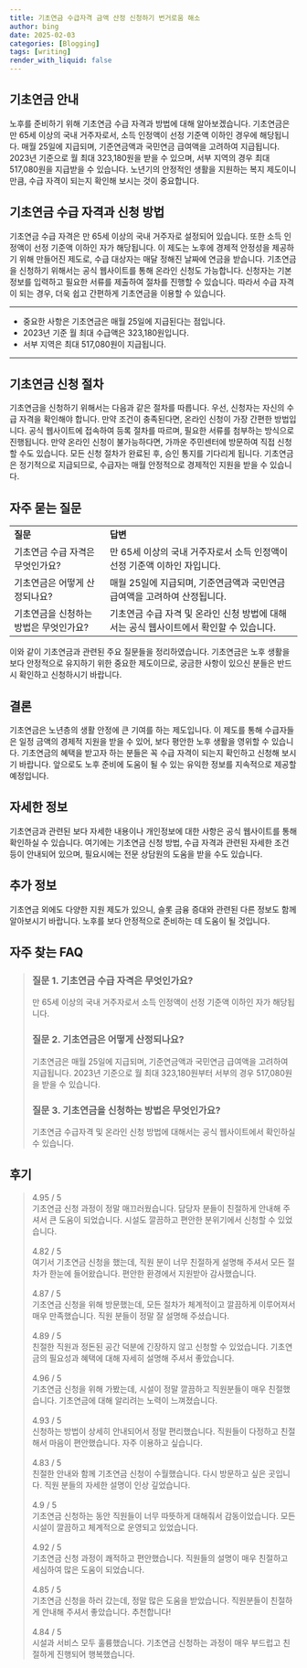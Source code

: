 ```yaml
---
title: 기초연금 수급자격 금액 산정 신청하기 번거로움 해소
author: bing
date: 2025-02-03
categories: [Blogging]
tags: [writing]
render_with_liquid: false
---
```



<h2 id='기초연금안내'>기초연금 안내</h2>

<p>노후를 준비하기 위해 기초연금 수급 자격과 방법에 대해 알아보겠습니다. 기초연금은 만 65세 이상의 국내 거주자로서, 소득 인정액이 선정 기준액 이하인 경우에 해당됩니다. 매월 25일에 지급되며, 기준연금액과 국민연금 급여액을 고려하여 지급됩니다. 2023년 기준으로 월 최대 323,180원을 받을 수 있으며, 서부 지역의 경우 최대 517,080원을 지급받을 수 있습니다. 노년기의 안정적인 생활을 지원하는 복지 제도이니 만큼, 수급 자격이 되는지 확인해 보시는 것이 중요합니다.</p>

<h2 id='수급자격과신청방법'>기초연금 수급 자격과 신청 방법</h2>

<p>기초연금 수급 자격은 만 65세 이상의 국내 거주자로 설정되어 있습니다. 또한 소득 인정액이 선정 기준액 이하인 자가 해당됩니다. 이 제도는 노후에 경제적 안정성을 제공하기 위해 만들어진 제도로, 수급 대상자는 매달 정해진 날짜에 연금을 받습니다. 기초연금을 신청하기 위해서는 공식 웹사이트를 통해 온라인 신청도 가능합니다. 신청자는 기본 정보를 입력하고 필요한 서류를 제출하여 절차를 진행할 수 있습니다. 따라서 수급 자격이 되는 경우, 더욱 쉽고 간편하게 기초연금을 이용할 수 있습니다.</p>

<hr />

<ul>
    <li>중요한 사항은 기초연금은 매월 25일에 지급된다는 점입니다.</li>
    <li>2023년 기준 월 최대 수급액은 323,180원입니다.</li>
    <li>서부 지역은 최대 517,080원이 지급됩니다.</li>
</ul>

<hr />

<h2 id='신청절차'>기초연금 신청 절차</h2>

<p>기초연금을 신청하기 위해서는 다음과 같은 절차를 따릅니다. 우선, 신청자는 자신의 수급 자격을 확인해야 합니다. 만약 조건이 충족된다면, 온라인 신청이 가장 간편한 방법입니다. 공식 웹사이트에 접속하여 등록 절차를 따르며, 필요한 서류를 첨부하는 방식으로 진행됩니다. 만약 온라인 신청이 불가능하다면, 가까운 주민센터에 방문하여 직접 신청할 수도 있습니다. 모든 신청 절차가 완료된 후, 승인 통지를 기다리게 됩니다. 기초연금은 정기적으로 지급되므로, 수급자는 매월 안정적으로 경제적인 지원을 받을 수 있습니다.</p>

<h2 id='자주묻는질문'>자주 묻는 질문</h2>

<table>
    <tr>
        <td><b>질문</b></td>
        <td><b>답변</b></td>
    </tr>
    <tr>
        <td>기초연금 수급 자격은 무엇인가요?</td>
        <td>만 65세 이상의 국내 거주자로서 소득 인정액이 선정 기준액 이하인 자입니다.</td>
    </tr>
    <tr>
        <td>기초연금은 어떻게 산정되나요?</td>
        <td>매월 25일에 지급되며, 기준연금액과 국민연금 급여액을 고려하여 산정됩니다.</td>
    </tr>
    <tr>
        <td>기초연금을 신청하는 방법은 무엇인가요?</td>
        <td>기초연금 수급 자격 및 온라인 신청 방법에 대해서는 공식 웹사이트에서 확인할 수 있습니다.</td>
    </tr>
</table>

<p>이와 같이 기초연금과 관련된 주요 질문들을 정리하였습니다. 기초연금은 노후 생활을 보다 안정적으로 유지하기 위한 중요한 제도이므로, 궁금한 사항이 있으신 분들은 반드시 확인하고 신청하시기 바랍니다.</p>

<h2 id='결론'>결론</h2>

<p>기초연금은 노년층의 생활 안정에 큰 기여를 하는 제도입니다. 이 제도를 통해 수급자들은 일정 금액의 경제적 지원을 받을 수 있어, 보다 평안한 노후 생활을 영위할 수 있습니다. 기초연금의 혜택을 받고자 하는 분들은 꼭 수급 자격이 되는지 확인하고 신청해 보시기 바랍니다. 앞으로도 노후 준비에 도움이 될 수 있는 유익한 정보를 지속적으로 제공할 예정입니다.</p>

<h2 id='자세한정보'>자세한 정보</h2>

<p>기초연금과 관련된 보다 자세한 내용이나 개인정보에 대한 사항은 공식 웹사이트를 통해 확인하실 수 있습니다. 여기에는 기초연금 신청 방법, 수급 자격과 관련된 자세한 조건 등이 안내되어 있으며, 필요시에는 전문 상담원의 도움을 받을 수도 있습니다.</p>

<h2 id='추가정보'>추가 정보</h2>

<p>기초연금 외에도 다양한 지원 제도가 있으니, 슬롯 금융 증대와 관련된 다른 정보도 함께 알아보시기 바랍니다. 노후를 보다 안정적으로 준비하는 데 도움이 될 것입니다.</p>


<h2 id='자주_찾는_FAQ'>자주 찾는 FAQ</h2>
<div itemscope="" itemtype="https://schema.org/FAQPage"> 
<blockquote> 
<div itemscope="" itemprop="mainEntity" itemtype="https://schema.org/Question"> 
<h3 itemprop="name">질문 1. 기초연금 수급 자격은 무엇인가요?</h3> 
<div itemscope="" itemprop="acceptedAnswer" itemtype="https://schema.org/Answer"> 
<span itemprop="text"> 
<p>만 65세 이상의 국내 거주자로서 소득 인정액이 선정 기준액 이하인 자가 해당됩니다.</p> 
</span> 
</div> 
</div> 
<div itemscope="" itemprop="mainEntity" itemtype="https://schema.org/Question"> 
<h3 itemprop="name">질문 2. 기초연금은 어떻게 산정되나요?</h3> 
<div itemscope="" itemprop="acceptedAnswer" itemtype="https://schema.org/Answer"> 
<span itemprop="text"> 
<p>기초연금은 매월 25일에 지급되며, 기준연금액과 국민연금 급여액을 고려하여 지급됩니다. 2023년 기준으로 월 최대 323,180원부터 서부의 경우 517,080원을 받을 수 있습니다.</p> 
</span> 
</div> 
</div> 
<div itemscope="" itemprop="mainEntity" itemtype="https://schema.org/Question"> 
<h3 itemprop="name">질문 3. 기초연금을 신청하는 방법은 무엇인가요?</h3> 
<div itemscope="" itemprop="acceptedAnswer" itemtype="https://schema.org/Answer"> 
<span itemprop="text"> 
<p>기초연금 수급자격 및 온라인 신청 방법에 대해서는 공식 웹사이트에서 확인하실 수 있습니다.</p> 
</span> 
</div> 
</div> 
</blockquote> 
</div>
<h2 id='후기'>후기</h2>
<div itemscope itemtype="https://schema.org/Product">
  <blockquote>
  <div itemprop="review" itemscope itemtype="https://schema.org/Review">
      <div itemprop="reviewRating" itemscope itemtype="https://schema.org/Rating"> <span itemprop="ratingValue">4.95</span> / <span itemprop="bestRating">5</span> </div>
      <span itemprop="reviewBody">기초연금 신청 과정이 정말 매끄러웠습니다. 담당자 분들이 친절하게 안내해 주셔서 큰 도움이 되었습니다. 시설도 깔끔하고 편안한 분위기에서 신청할 수 있었습니다.</span>
  </div>
  <br>
  <div itemprop="review" itemscope itemtype="https://schema.org/Review">
      <div itemprop="reviewRating" itemscope itemtype="https://schema.org/Rating"> <span itemprop="ratingValue">4.82</span> / <span itemprop="bestRating">5</span> </div>
      <span itemprop="reviewBody">여기서 기초연금 신청을 했는데, 직원 분이 너무 친절하게 설명해 주셔서 모든 절차가 한눈에 들어왔습니다. 편안한 환경에서 지원받아 감사했습니다.</span>
  </div>
  <br>
  <div itemprop="review" itemscope itemtype="https://schema.org/Review">
      <div itemprop="reviewRating" itemscope itemtype="https://schema.org/Rating"> <span itemprop="ratingValue">4.87</span> / <span itemprop="bestRating">5</span> </div>
      <span itemprop="reviewBody">기초연금 신청을 위해 방문했는데, 모든 절차가 체계적이고 깔끔하게 이루어져서 매우 만족했습니다. 직원 분들이 정말 잘 설명해 주셨습니다.</span>
  </div>
  <br>
  <div itemprop="review" itemscope itemtype="https://schema.org/Review">
      <div itemprop="reviewRating" itemscope itemtype="https://schema.org/Rating"> <span itemprop="ratingValue">4.89</span> / <span itemprop="bestRating">5</span> </div>
      <span itemprop="reviewBody">친절한 직원과 정돈된 공간 덕분에 긴장하지 않고 신청할 수 있었습니다. 기초연금의 필요성과 혜택에 대해 자세히 설명해 주셔서 좋았습니다.</span>
  </div>
  <br>
  <div itemprop="review" itemscope itemtype="https://schema.org/Review">
      <div itemprop="reviewRating" itemscope itemtype="https://schema.org/Rating"> <span itemprop="ratingValue">4.96</span> / <span itemprop="bestRating">5</span> </div>
      <span itemprop="reviewBody">기초연금 신청을 위해 가봤는데, 시설이 정말 깔끔하고 직원분들이 매우 친절했습니다. 기초연금에 대해 알리려는 노력이 느껴졌습니다.</span>
  </div>
  <br>
  <div itemprop="review" itemscope itemtype="https://schema.org/Review">
      <div itemprop="reviewRating" itemscope itemtype="https://schema.org/Rating"> <span itemprop="ratingValue">4.93</span> / <span itemprop="bestRating">5</span> </div>
      <span itemprop="reviewBody">신청하는 방법이 상세히 안내되어서 정말 편리했습니다. 직원들이 다정하고 친절해서 마음이 편안했습니다. 자주 이용하고 싶습니다.</span>
  </div>
  <br>
  <div itemprop="review" itemscope itemtype="https://schema.org/Review">
      <div itemprop="reviewRating" itemscope itemtype="https://schema.org/Rating"> <span itemprop="ratingValue">4.83</span> / <span itemprop="bestRating">5</span> </div>
      <span itemprop="reviewBody">친절한 안내와 함께 기초연금 신청이 수월했습니다. 다시 방문하고 싶은 곳입니다. 직원 분들의 자세한 설명이 인상 깊었습니다.</span>
  </div>
  <br>
  <div itemprop="review" itemscope itemtype="https://schema.org/Review">
      <div itemprop="reviewRating" itemscope itemtype="https://schema.org/Rating"> <span itemprop="ratingValue">4.9</span> / <span itemprop="bestRating">5</span> </div>
      <span itemprop="reviewBody">기초연금 신청하는 동안 직원들이 너무 따뜻하게 대해줘서 감동이었습니다. 모든 시설이 깔끔하고 체계적으로 운영되고 있었습니다.</span>
  </div>
  <br>
  <div itemprop="review" itemscope itemtype="https://schema.org/Review">
      <div itemprop="reviewRating" itemscope itemtype="https://schema.org/Rating"> <span itemprop="ratingValue">4.92</span> / <span itemprop="bestRating">5</span> </div>
      <span itemprop="reviewBody">기초연금 신청 과정이 쾌적하고 편안했습니다. 직원들의 설명이 매우 친절하고 세심하여 많은 도움이 되었습니다.</span>
  </div>
  <br>
  <div itemprop="review" itemscope itemtype="https://schema.org/Review">
      <div itemprop="reviewRating" itemscope itemtype="https://schema.org/Rating"> <span itemprop="ratingValue">4.85</span> / <span itemprop="bestRating">5</span> </div>
      <span itemprop="reviewBody">기초연금 신청을 하러 갔는데, 정말 많은 도움을 받았습니다. 직원분들이 친절하게 안내해 주셔서 좋았습니다. 추천합니다!</span>
  </div>
  <br>
  <div itemprop="review" itemscope itemtype="https://schema.org/Review">
      <div itemprop="reviewRating" itemscope itemtype="https://schema.org/Rating"> <span itemprop="ratingValue">4.84</span> / <span itemprop="bestRating">5</span> </div>
      <span itemprop="reviewBody">시설과 서비스 모두 훌륭했습니다. 기초연금 신청하는 과정이 매우 부드럽고 친절하게 진행되어 행복했습니다.</span>
  </div>
  </blockquote>
</div>
